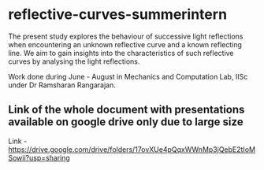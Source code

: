 # reflective-curves-summerintern
The present study explores the behaviour of successive light reflections when encountering an unknown reflective curve and a known reflecting line. We aim to gain insights into the characteristics of such reflective curves by analysing the light reflections.

Work done during June - August in Mechanics and Computation Lab, IISc under Dr Ramsharan Rangarajan. 

## Link of the whole document with presentations available on google drive only due to large size
Link - https://drive.google.com/drive/folders/17ovXUe4pQqxWWnMp3jQebE2tIoMSowii?usp=sharing
